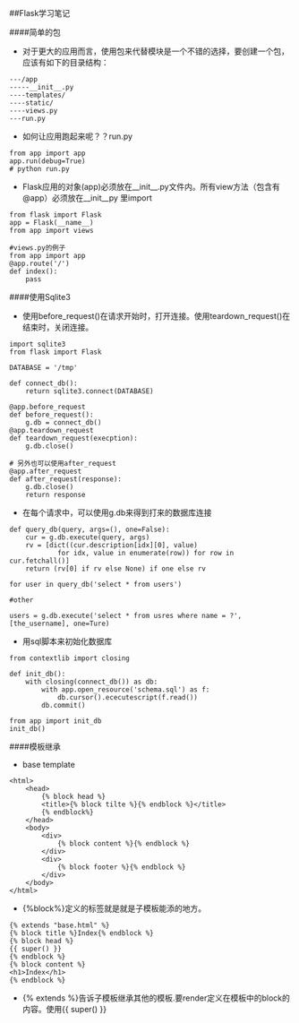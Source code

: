 ##Flask学习笔记

####简单的包
- 对于更大的应用而言，使用包来代替模块是一个不错的选择，要创建一个包，应该有如下的目录结构：
```
---/app
-----__init__.py
----templates/
----static/
----views.py
---run.py
```
- 如何让应用跑起来呢？？run.py
```
from app import app
app.run(debug=True)
# python run.py
```
- Flask应用的对象(app)必须放在\_\_init\_\_.py文件内。所有view方法（包含有@app）必须放在\_\_init\_\_py
里import
```
from flask import Flask
app = Flask(__name__)
from app import views

#views.py的例子
from app import app
@app.route('/')
def index():
	pass
```
####使用Sqlite3
- 使用before_request()在请求开始时，打开连接。使用teardown_request()在结束时，关闭连接。
```
import sqlite3
from flask import Flask

DATABASE = '/tmp'

def connect_db():
	return sqlite3.connect(DATABASE)

@app.before_request
def before_request():
	g.db = connect_db()
@app.teardown_request
def teardown_request(execption):
	g.db.close()

# 另外也可以使用after_request
@app.after_request
def after_request(response):
	g.db.close()
	return response
```
- 在每个请求中，可以使用g.db来得到打来的数据库连接
```
def query_db(query, args=(), one=False):
	cur = g.db.execute(query, args)
	rv = [dict((cur.description[idx][0], value)
			for idx, value in enumerate(row)) for row in cur.fetchall()]
	return (rv[0] if rv else None) if one else rv

for user in query_db('select * from users')

#other

users = g.db.execute('select * from usres where name = ?', [the_username], one=Ture)
```
- 用sql脚本来初始化数据库
```
from contextlib import closing

def init_db():
	with closing(connect_db()) as db:
		with app.open_resource('schema.sql') as f:
			db.cursor().ececutescript(f.read())
		db.commit()

from app import init_db
init_db()
```		

####模板继承

- base template
```
<html>
	<head>
		{% block head %}
		<title>{% block tilte %}{% endblock %}</title>
		{% endblock%}
 	</head>
	<body>
		<div>
			{% block content %}{% endblock %}
		</div>
		<div>
			{% block footer %}{% endblock %}
		</div>
	</body>
</html>
```
- {%block%}定义的标签就是就是子模板能添的地方。
```
{% extends "base.html" %}
{% block title %}Index{% endblock %}
{% block head %}
{{ super() }}
{% endblock %}
{% block content %}
<h1>Index</h1>
{% endblock %}
```
- {% extends %}告诉子模板继承其他的模板.要render定义在模板中的block的内容。使用{{ super() }}
